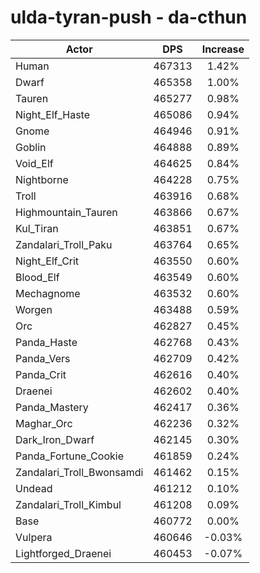 # ulda-tyran-push - da-cthun
| Actor | DPS | Increase |
|---|:---:|:---:|
|Human|467313|1.42%|
|Dwarf|465358|1.00%|
|Tauren|465277|0.98%|
|Night_Elf_Haste|465086|0.94%|
|Gnome|464946|0.91%|
|Goblin|464888|0.89%|
|Void_Elf|464625|0.84%|
|Nightborne|464228|0.75%|
|Troll|463916|0.68%|
|Highmountain_Tauren|463866|0.67%|
|Kul_Tiran|463851|0.67%|
|Zandalari_Troll_Paku|463764|0.65%|
|Night_Elf_Crit|463550|0.60%|
|Blood_Elf|463549|0.60%|
|Mechagnome|463532|0.60%|
|Worgen|463488|0.59%|
|Orc|462827|0.45%|
|Panda_Haste|462768|0.43%|
|Panda_Vers|462709|0.42%|
|Panda_Crit|462616|0.40%|
|Draenei|462602|0.40%|
|Panda_Mastery|462417|0.36%|
|Maghar_Orc|462236|0.32%|
|Dark_Iron_Dwarf|462145|0.30%|
|Panda_Fortune_Cookie|461859|0.24%|
|Zandalari_Troll_Bwonsamdi|461462|0.15%|
|Undead|461212|0.10%|
|Zandalari_Troll_Kimbul|461208|0.09%|
|Base|460772|0.00%|
|Vulpera|460646|-0.03%|
|Lightforged_Draenei|460453|-0.07%|
